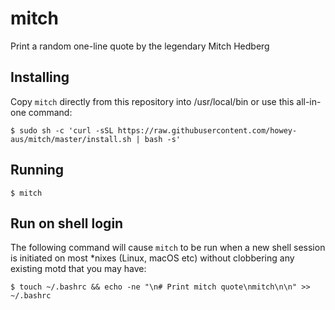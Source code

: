 # mitch

Print a random one-line quote by the legendary Mitch Hedberg

## Installing

Copy `mitch` directly from this repository into /usr/local/bin or use this all-in-one command:

```
$ sudo sh -c 'curl -sSL https://raw.githubusercontent.com/howey-aus/mitch/master/install.sh | bash -s'
```

## Running 

```
$ mitch
```

## Run on shell login

The following command will cause `mitch` to be run when a new shell session is initiated on most *nixes (Linux, macOS etc) without clobbering any existing motd that you may have:

```
$ touch ~/.bashrc && echo -ne "\n# Print mitch quote\nmitch\n\n" >> ~/.bashrc 
```
